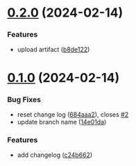 # [0.2.0](https://github.com/DALIMOORE/cicd1/compare/v0.1.0...v0.2.0) (2024-02-14)


### Features

* upload artifact ([b8de122](https://github.com/DALIMOORE/cicd1/commit/b8de122ade0737c993a511db1846326cf07a8e82))



# [0.1.0](https://github.com/DALIMOORE/cicd1/compare/c24b66210e4f228377c146d35e2f5a756b90e2ec...v0.1.0) (2024-02-14)


### Bug Fixes

* reset change log ([684aaa2](https://github.com/DALIMOORE/cicd1/commit/684aaa23560a145ea8ef1cba8520e06933e820ae)), closes [#2](https://github.com/DALIMOORE/cicd1/issues/2)
* update branch name ([14e01da](https://github.com/DALIMOORE/cicd1/commit/14e01da3446c80ac47f2bd7e2b97d8076ef6a399))


### Features

* add changelog ([c24b662](https://github.com/DALIMOORE/cicd1/commit/c24b66210e4f228377c146d35e2f5a756b90e2ec))



